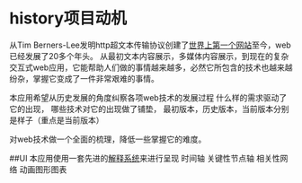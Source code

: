 # history项目动机

从Tim Berners-Lee发明http超文本传输协议创建了[世界上第一个网站](http://info.cern.ch/)至今，web已经发展了20多个年头。
从最初文本内容展示，多媒体内容展示，到现在的复杂交互式web应用，它能帮助人们做的事情越来越多，必然它所包含的技术也越来越纷杂，掌握它变成了一件非常艰难的事情。

本应用希望从历史发展的角度纠察各项web技术的发展过程
什么样的需求驱动了它的出现，
哪些技术对它的出现做了铺垫，
最初版本，历史版本，当前版本分别是样子（重点是当前版本）


对web技术做一个全面的梳理，降低一些掌握它的难度。


##UI
本应用使用一套先进的[解释系统](https://github.com/ddduggguo/explain)来进行呈现
时间轴
关键性节点轴
相关性网络
动画图形图表




